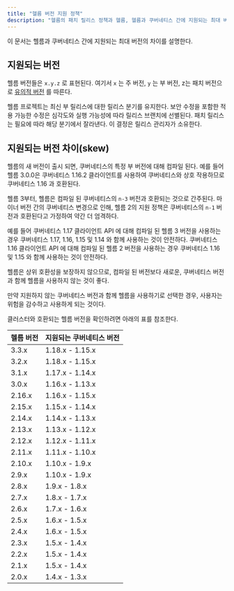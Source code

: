 ```yaml
---
title: "헬름 버전 지원 정책"
description: "헬름의 패치 릴리스 정책과 헬름, 헬름과 쿠버네티스 간에 지원되는 최대 버전 차이를 설명"
---
```


이 문서는 헬름과 쿠버네티스 간에 지원되는 최대 버전의 차이를
설명한다.

## 지원되는 버전

헬름 버전들은 `x.y.z` 로 표현된다. 여기서 `x` 는 주 버전, 
`y` 는 부 버전, z는 패치 버전으로 [유의적
버전](https://semver.org/spec/v2.0.0.html) 를 따른다.

헬름 프로젝트는 최신 부 릴리스에 대한 릴리스 분기를 유지한다.
보안 수정을 포함한 적용 가능한 수정은 심각도와 실행 가능성에 따라
릴리스 브랜치에 선별된다. 패치 릴리스는 필요에 따라 해당 분기에서 
잘라낸다. 이 결정은 릴리스 관리자가 소유한다.

## 지원되는 버전 차이(skew)

헬름의 새 버전이 출시 되면, 쿠버네티스의 특정 부 버전에 
대해 컴파일 된다. 예를 들어 헬름 3.0.0은 쿠버네티스 1.16.2 클라이언트를 사용하여 
쿠버네티스와 상호 작용하므로 쿠버네티스 1.16 과 호환된다.

헬름 3부터, 헬름은 컴파일 된 쿠버네티스의 `n-3` 버전과 호환되는 
것으로 간주된다. 마이너 버전 간의 쿠버네티스 변경으로 인해, 헬름 2의 
지원 정책은 쿠버네티스의 `n-1` 버전과 호환된다고 가정하여
약간 더 엄격하다.

예를 들어 쿠버네티스 1.17 클라이언트 API 에 대해 컴파일 
된 헬름 3 버전을 사용하는 경우 쿠버네티스 1.17, 1.16, 1.15 
및 1.14 와 함께 사용하는 것이 안전하다. 쿠버네티스 1.16 클라이언트 
API 에 대해 컴파일 된 헬름 2 버전을 사용하는 경우 
쿠버네티스 1.16 및 1.15 와 함께 사용하는 것이 안전하다.

헬름은 상위 호환성을 보장하지 않으므로, 컴파일 
된 버전보다 새로운, 쿠버네티스 버전과 함께 
헬름을 사용하지 않는 것이 좋다.

만약 지원하지 않는 쿠버네티스 버전과 함께 헬름을 사용하기로 선택한 경우, 
사용자는 위험을 감수하고 사용하게 되는 것이다.

클러스터와 호환되는 헬름 버전을 확인하려면 아래의 표를 
참조한다.

| 헬름 버전       | 지원되는 쿠버네티스 버전              |
|--------------|-------------------------------|
| 3.3.x        | 1.18.x - 1.15.x               |
| 3.2.x        | 1.18.x - 1.15.x               |
| 3.1.x        | 1.17.x - 1.14.x               |
| 3.0.x        | 1.16.x - 1.13.x               |
| 2.16.x       | 1.16.x - 1.15.x               |
| 2.15.x       | 1.15.x - 1.14.x               |
| 2.14.x       | 1.14.x - 1.13.x               |
| 2.13.x       | 1.13.x - 1.12.x               |
| 2.12.x       | 1.12.x - 1.11.x               |
| 2.11.x       | 1.11.x - 1.10.x               |
| 2.10.x       | 1.10.x - 1.9.x                |
| 2.9.x        | 1.10.x - 1.9.x                |
| 2.8.x        | 1.9.x - 1.8.x                 |
| 2.7.x        | 1.8.x - 1.7.x                 |
| 2.6.x        | 1.7.x - 1.6.x                 |
| 2.5.x        | 1.6.x - 1.5.x                 |
| 2.4.x        | 1.6.x - 1.5.x                 |
| 2.3.x        | 1.5.x - 1.4.x                 |
| 2.2.x        | 1.5.x - 1.4.x                 |
| 2.1.x        | 1.5.x - 1.4.x                 |
| 2.0.x        | 1.4.x - 1.3.x                 |
